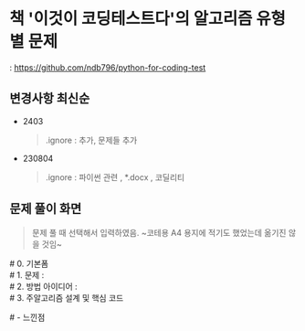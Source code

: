 # 책 '이것이 코딩테스트다'의 알고리즘 유형별 문제
: https://github.com/ndb796/python-for-coding-test

## 변경사항 최신순
- 2403
  > .ignore : 추가, 문제들 추가
- 230804 
  > .ignore : 파이썬 관련 , *.docx , 코딜리티
## 문제 풀이 화면
> 문제 풀 때 선택해서 입력하였음. ~코테용 A4 용지에 적기도 했었는데 옮기진 않을 것임~  

\# 0. 기본폼  
\# 1. 문제 :  
\# 2. 방법 아이디어 :  
\# 3. 주알고리즘 설계 및 핵심 코드   

\# - 느낀점  
